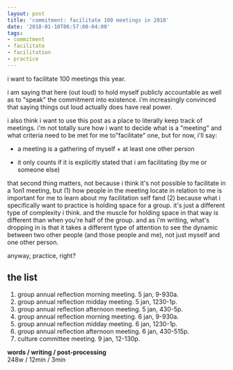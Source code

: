 ```yaml
---
layout: post
title: 'commitment: facilitate 100 meetings in 2018'
date: '2018-01-10T06:57:00-04:00'
tags:
- commitment
- facilitate
- facilitation
- practice
--- 
```


i want to facilitate 100 meetings this year. 

i am saying that here (out loud) to hold myself publicly accountable as well as to "speak" the commitment into existence. i'm increasingly convinced that saying things out loud actually does have real power. 

i also think i want to use this post as a place to literally keep track of meetings. i'm not totally sure how i want to decide what is a "meeting" and what criteria need to be met for me to"facilitate" one, but for now, i'll say: 

* a meeting is a gathering of myself + at least one other person

* it only counts if it is explicitly stated that i am facilitating (by me or someone else)

that second thing matters, not because i think it's not possible to facilitate in a 1on1 meeting, but (1) how people in the meeting locate in relation to me is important for me to learn about my facilitation self fand (2) because what i specifically want to practice is holding space for a group. it's just a different type of complexity i think. and the muscle for holding space in that way is different than when you're half of the group. and as i'm writing, what's dropping in is that it takes a different type of attention to see the dynamic between two other people (and those people and me), not just myself and one other person. 

anyway, practice, right? 

## the list

1. group annual reflection morning meeting. 5 jan, 9-930a. 
1. group annual reflection midday meeting. 5 jan, 1230-1p.
1. group annual reflection afternoon meeting. 5 jan, 430-5p. 
1. group annual reflection morning meeting. 6 jan, 9-930a. 
1. group annual reflection midday meeting. 6 jan, 1230-1p.
1. group annual reflection afternoon meeting. 6 jan, 430-515p. 
2. culture committee meeting. 9 jan, 12-130p. 

<!-- hyperlink bank -->


<!-- &#042; = asterisk -->
<!-- &#039; = single quote '-->

**words / writing / post-processing**  
248w / 12min / 3min